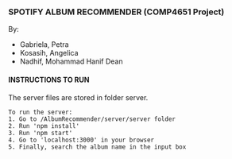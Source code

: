 ### SPOTIFY ALBUM RECOMMENDER (COMP4651 Project)
By: 
* Gabriela, Petra
* Kosasih, Angelica
* Nadhif, Mohammad Hanif Dean

#### INSTRUCTIONS TO RUN

The server files are stored in folder server.
```
To run the server:
1. Go to /AlbumRecommender/server/server folder
2. Run 'npm install'
3. Run 'npm start'
4. Go to 'localhost:3000' in your browser
5. Finally, search the album name in the input box
```
